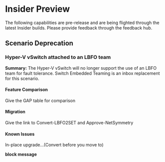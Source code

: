 # Insider Preview

The following capabilities are pre-release and are being flighted through the latest Insider builds.  Please provide feedback through the feedback hub.

## Scenario Deprecation

### Hyper-V vSwitch attached to an LBFO team

****Summary:**** The Hyper-V vSwitch will no longer support the use of an LBFO team for fault tolerance. Switch Embedded Teaming is an inbox replacement for this scenario.

#### Feature Comparison

Give the GAP table for comparison

#### Migration

Give the link to Convert-LBFO2SET and Approve-NetSymmetry

#### Known Issues

In-place upgrade...(Convert before you move to)

****block message****